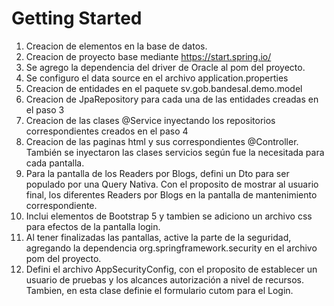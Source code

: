 # Getting Started

1. Creacion de elementos en la base de datos.
2. Creacion de proyecto base mediante https://start.spring.io/
3. Se agrego la dependencia del driver de Oracle al pom del proyecto.
4. Se configuro el data source en el archivo application.properties
5. Creacion de entidades en el paquete sv.gob.bandesal.demo.model
6. Creacion de JpaRepository para cada una de las entidades creadas en el paso 3
7. Creacion de las clases @Service inyectando los repositorios correspondientes creados en el paso 4
8. Creacion de las paginas html y sus correspondientes @Controller. También se inyectaron las clases servicios según fue la necesitada para cada pantalla.
9. Para la pantalla de los Readers por Blogs, defini un Dto para ser populado por una Query Nativa. Con el proposito de mostrar al usuario final, los diferentes Readers por Blogs en la pantalla de mantenimiento correspondiente.
10. Inclui elementos de Bootstrap 5 y tambien se adiciono un archivo css para efectos de la pantalla login.
11. Al tener finalizadas las pantallas, active la parte de la seguridad, agregando la dependencia org.springframework.security en el archivo pom del proyecto.
12. Defini el archivo AppSecurityConfig, con el proposito de establecer un usuario de pruebas y los alcances autorización a nivel de recursos. Tambien, en esta clase definie el formulario cutom para el Login.

